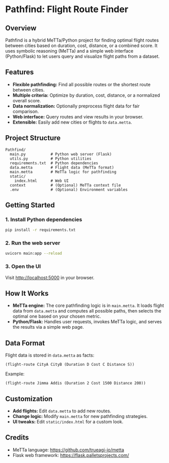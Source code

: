 # Pathfind: Flight Route Finder

## Overview
Pathfind is a hybrid MeTTa/Python project for finding optimal flight routes between cities based on duration, cost, distance, or a combined score. It uses symbolic reasoning (MeTTa) and a simple web interface (Python/Flask) to let users query and visualize flight paths from a dataset.

## Features
- **Flexible pathfinding:** Find all possible routes or the shortest route between cities.
- **Multiple criteria:** Optimize by duration, cost, distance, or a normalized overall score.
- **Data normalization:** Optionally preprocess flight data for fair comparison.
- **Web interface:** Query routes and view results in your browser.
- **Extensible:** Easily add new cities or flights to `data.metta`.

## Project Structure
```
Pathfind/
  main.py           # Python web server (Flask)
  utils.py          # Python utilities
  requirements.txt  # Python dependencies
  data.metta        # Flight data (MeTTa format)
  main.metta        # MeTTa logic for pathfinding
  static/
    index.html      # Web UI
  context           # (Optional) MeTTa context file
  .env              # (Optional) Environment variables
```

## Getting Started

### 1. Install Python dependencies
```bash
pip install -r requirements.txt
```

### 2. Run the web server
```bash
uvicorn main:app --reload
```

### 3. Open the UI
Visit [http://localhost:5000](http://localhost:5000) in your browser.

## How It Works
- **MeTTa engine:** The core pathfinding logic is in `main.metta`. It loads flight data from `data.metta` and computes all possible paths, then selects the optimal one based on your chosen metric.
- **Python/Flask:** Handles user requests, invokes MeTTa logic, and serves the results via a simple web page.

## Data Format
Flight data is stored in `data.metta` as facts:
```
(flight-route CityA CityB (Duration D Cost C Distance S))
```
Example:
```
(flight-route Jimma Addis (Duration 2 Cost 1500 Distance 200))
```

## Customization
- **Add flights:** Edit `data.metta` to add new routes.
- **Change logic:** Modify `main.metta` for new pathfinding strategies.
- **UI tweaks:** Edit `static/index.html` for a custom look.


## Credits
- MeTTa language: https://github.com/trueagi-io/metta
- Flask web framework: https://flask.palletsprojects.com/
